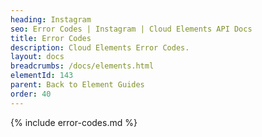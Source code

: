 ```yaml
---
heading: Instagram
seo: Error Codes | Instagram | Cloud Elements API Docs
title: Error Codes
description: Cloud Elements Error Codes.
layout: docs
breadcrumbs: /docs/elements.html
elementId: 143
parent: Back to Element Guides
order: 40
---
```


{% include error-codes.md %}
